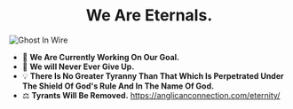 <!-- <h1 align="center"> Life is too short!</h1> -->
<!-- (url)<img align="middle" src="https://wallup.net/wp-content/uploads/2017/11/17/281809-motivational.jpg" style="margin-left:auto; margin-right:auto;"> -->

<h1 align="center">We Are Eternals.</h1>

<img align="middle" src="https://anglicanconnection.com/wp-content/uploads/2019/01/Eternity-1080x675.jpg" alt="Ghost In Wire">

- 💎 **We Are Currently Working On Our Goal.**
- 🧥 **We will Never Ever Give Up.**
- 💡 **There Is No Greater Tyranny Than That Which Is Perpetrated Under The Shield Of God's Rule And In The Name Of God.**
- ⚖ **Tyrants Will Be Removed.**
https://anglicanconnection.com/eternity/

